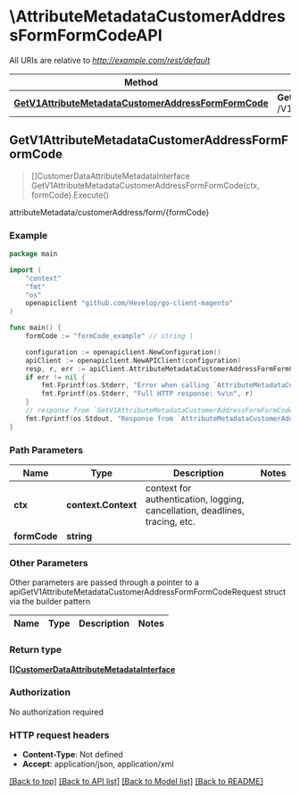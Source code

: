 # \AttributeMetadataCustomerAddressFormFormCodeAPI

All URIs are relative to *http://example.com/rest/default*

Method | HTTP request | Description
------------- | ------------- | -------------
[**GetV1AttributeMetadataCustomerAddressFormFormCode**](AttributeMetadataCustomerAddressFormFormCodeAPI.md#GetV1AttributeMetadataCustomerAddressFormFormCode) | **Get** /V1/attributeMetadata/customerAddress/form/{formCode} | attributeMetadata/customerAddress/form/{formCode}



## GetV1AttributeMetadataCustomerAddressFormFormCode

> []CustomerDataAttributeMetadataInterface GetV1AttributeMetadataCustomerAddressFormFormCode(ctx, formCode).Execute()

attributeMetadata/customerAddress/form/{formCode}



### Example

```go
package main

import (
	"context"
	"fmt"
	"os"
	openapiclient "github.com/Hevelop/go-client-magento"
)

func main() {
	formCode := "formCode_example" // string | 

	configuration := openapiclient.NewConfiguration()
	apiClient := openapiclient.NewAPIClient(configuration)
	resp, r, err := apiClient.AttributeMetadataCustomerAddressFormFormCodeAPI.GetV1AttributeMetadataCustomerAddressFormFormCode(context.Background(), formCode).Execute()
	if err != nil {
		fmt.Fprintf(os.Stderr, "Error when calling `AttributeMetadataCustomerAddressFormFormCodeAPI.GetV1AttributeMetadataCustomerAddressFormFormCode``: %v\n", err)
		fmt.Fprintf(os.Stderr, "Full HTTP response: %v\n", r)
	}
	// response from `GetV1AttributeMetadataCustomerAddressFormFormCode`: []CustomerDataAttributeMetadataInterface
	fmt.Fprintf(os.Stdout, "Response from `AttributeMetadataCustomerAddressFormFormCodeAPI.GetV1AttributeMetadataCustomerAddressFormFormCode`: %v\n", resp)
}
```

### Path Parameters


Name | Type | Description  | Notes
------------- | ------------- | ------------- | -------------
**ctx** | **context.Context** | context for authentication, logging, cancellation, deadlines, tracing, etc.
**formCode** | **string** |  | 

### Other Parameters

Other parameters are passed through a pointer to a apiGetV1AttributeMetadataCustomerAddressFormFormCodeRequest struct via the builder pattern


Name | Type | Description  | Notes
------------- | ------------- | ------------- | -------------


### Return type

[**[]CustomerDataAttributeMetadataInterface**](CustomerDataAttributeMetadataInterface.md)

### Authorization

No authorization required

### HTTP request headers

- **Content-Type**: Not defined
- **Accept**: application/json, application/xml

[[Back to top]](#) [[Back to API list]](../README.md#documentation-for-api-endpoints)
[[Back to Model list]](../README.md#documentation-for-models)
[[Back to README]](../README.md)

